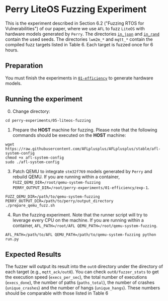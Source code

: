 # Perry LiteOS Fuzzing Experiment
This is the experiment described in Section 6.2 ("Fuzzing RTOS for Vulnerabilities") of our paper, where we use `AFL` to fuzz `LiteOS` with hardware models generated by `Perry`. The directories [`in_json`](./in_json/) and [`in_rand`](./in_rand/) contain the used seeds. The directories `lwm2m_*` and `mqtt_*` contain the compiled fuzz targets listed in Table 6. Each target is fuzzed once for 6 hours.

## Preparation
You must finish the experiments in [`01-efficiency`](../01-efficiency/) to generate hardware models.

## Running the experiment
0. Change directory:
```shell
cd perry-experiments/05-liteos-fuzzing
```

1. Prepare the **HOST** machine for fuzzing. Please note that the following commands should be executed on the **HOST** machine:
```shell
wget https://raw.githubusercontent.com/AFLplusplus/AFLplusplus/stable/afl-system-config
chmod +x afl-system-config
sudo ./afl-system-config
```

3. Patch QEMU to integrate `stm32f769` models generated by `Perry` and rebuild QEMU. If you are running within a container, `FUZZ_QEMU_DIR=/root/qemu-system-fuzzing PERRY_OUTPUT_DIR=/root/perry-experiments/01-efficiency/exp-1`.
```shell
FUZZ_QEMU_DIR=/path/to/qemu-system-fuzzing PERRY_OUTPUT_DIR=/path/to/perry/output_directory ./prepare_qemu_fuzz.sh
```

4. Run the fuzzing experiment. Note that the runner script will try to leverage every CPU on the machine. If you are running within a container, `AFL_PATH=/root/AFL QEMU_PATH=/root/qemu-system-fuzzing`.
```shell
AFL_PATH=/path/to/AFL QEMU_PATH=/path/to/qemu-system-fuzzing python run.py
```

## Expected Results
The fuzzer will output its result into the `out0` directory under the directory of each target (e.g., `mqtt_ack/out0`). You can check `out0/fuzzer_stats` to get the execution speed (`execs_per_sec`), the total number of executions (`execs_done`), the number of paths (`paths_total`), the number of crashes (`unique_crashes`) and the number of hangs (`unique_hangs`). These numbers should be comparable with those listed in Table 6